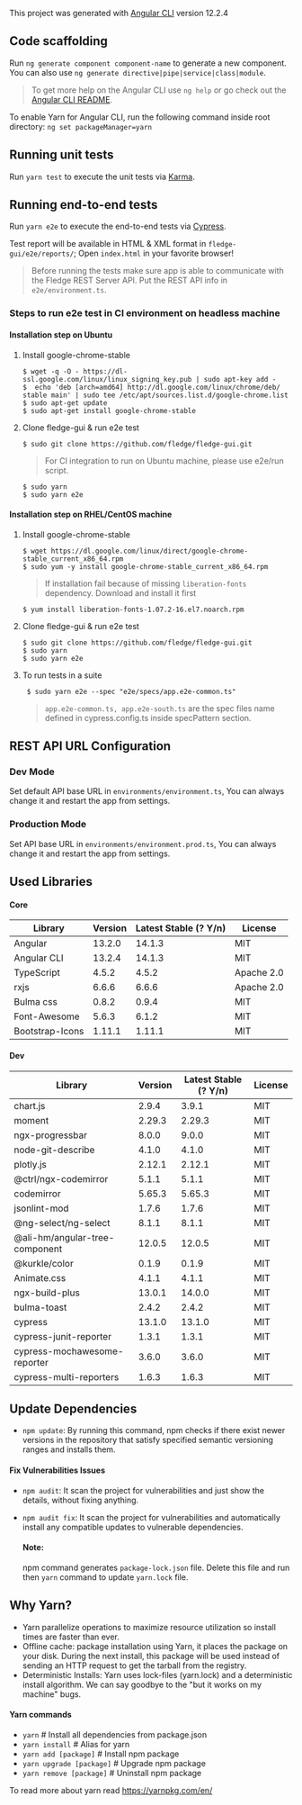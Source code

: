 This project was generated with [Angular CLI](https://github.com/angular/angular-cli) version 12.2.4

## Code scaffolding

Run `ng generate component component-name` to generate a new component. You can also use `ng generate directive|pipe|service|class|module`.

> To get more help on the Angular CLI use `ng help` or go check out the [Angular CLI README](https://github.com/angular/angular-cli/blob/master/README.md).

To enable Yarn for Angular CLI, run the following command inside root directory:
`ng set packageManager=yarn`

## Running unit tests

Run `yarn test` to execute the unit tests via [Karma](https://karma-runner.github.io).

## Running end-to-end tests

Run `yarn e2e` to execute the end-to-end tests via [Cypress](https://www.cypress.io/).

Test report will be available in HTML & XML format in `fledge-gui/e2e/reports/`; Open `index.html` in your favorite browser!

> Before running the tests make sure app is able to communicate with the Fledge REST Server API. Put the REST API info in `e2e/environment.ts`.

### Steps to run e2e test in CI environment on headless machine

#### Installation step on Ubuntu

1. Install google-chrome-stable

   ```
   $ wget -q -O - https://dl-ssl.google.com/linux/linux_signing_key.pub | sudo apt-key add -
   $  echo 'deb [arch=amd64] http://dl.google.com/linux/chrome/deb/ stable main' | sudo tee /etc/apt/sources.list.d/google-chrome.list
   $ sudo apt-get update
   $ sudo apt-get install google-chrome-stable
   ```

2. Clone fledge-gui & run e2e test

   ```
   $ sudo git clone https://github.com/fledge/fledge-gui.git
   ```

   > For CI integration to run on Ubuntu machine, please use e2e/run script.

   ```
   $ sudo yarn
   $ sudo yarn e2e
   ```

#### Installation step on RHEL/CentOS machine

1. Install google-chrome-stable

   ```
   $ wget https://dl.google.com/linux/direct/google-chrome-stable_current_x86_64.rpm
   $ sudo yum -y install google-chrome-stable_current_x86_64.rpm
   ```

   > If installation fail because of missing `liberation-fonts` dependency. Download and install it first

   ```
   $ yum install liberation-fonts-1.07.2-16.el7.noarch.rpm
   ```

2. Clone fledge-gui & run e2e test

   ```
   $ sudo git clone https://github.com/fledge/fledge-gui.git
   $ sudo yarn
   $ sudo yarn e2e
   ```

3. To run tests in a suite

   ```
    $ sudo yarn e2e --spec "e2e/specs/app.e2e-common.ts"
   ```

   > `app.e2e-common.ts, app.e2e-south.ts` are the spec files name defined in cypress.config.ts inside specPattern section.

## REST API URL Configuration

### Dev Mode

Set default API base URL in `environments/environment.ts`, You can always change it and restart the app from settings.

### Production Mode

Set API base URL in `environments/environment.prod.ts`, You can always change it and restart the app from settings.

## Used Libraries

#### Core

| Library         | Version | Latest Stable (? Y/n) | License    |
| --------------- | ------- | --------------------- | ---------- |
| Angular         | 13.2.0  | 14.1.3                | MIT        |
| Angular CLI     | 13.2.4  | 14.1.3                | MIT        |
| TypeScript      | 4.5.2   | 4.5.2                 | Apache 2.0 |
| rxjs            | 6.6.6   | 6.6.6                 | Apache 2.0 |
| Bulma css       | 0.8.2   | 0.9.4                 | MIT        |
| Font-Awesome    | 5.6.3   | 6.1.2                 | MIT        |
| Bootstrap-Icons | 1.11.1  | 1.11.1                | MIT        |

#### Dev

| Library                        | Version | Latest Stable (? Y/n) | License |
| ------------------------------ | ------- | --------------------- | ------- |
| chart.js                       | 2.9.4   | 3.9.1                 | MIT     |
| moment                         | 2.29.3  | 2.29.3                | MIT     |
| ngx-progressbar                | 8.0.0   | 9.0.0                 | MIT     |
| node-git-describe              | 4.1.0   | 4.1.0                 | MIT     |
| plotly.js                      | 2.12.1  | 2.12.1                | MIT     |
| @ctrl/ngx-codemirror           | 5.1.1   | 5.1.1                 | MIT     |
| codemirror                     | 5.65.3  | 5.65.3                | MIT     |
| jsonlint-mod                   | 1.7.6   | 1.7.6                 | MIT     |
| @ng-select/ng-select           | 8.1.1   | 8.1.1                 | MIT     |
| @ali-hm/angular-tree-component | 12.0.5  | 12.0.5                | MIT     |
| @kurkle/color                  | 0.1.9   | 0.1.9                 | MIT     |
| Animate.css                    | 4.1.1   | 4.1.1                 | MIT     |
| ngx-build-plus                 | 13.0.1  | 14.0.0                | MIT     |
| bulma-toast                    | 2.4.2   | 2.4.2                 | MIT     |
| cypress                        | 13.1.0  | 13.1.0                | MIT     |
| cypress-junit-reporter         | 1.3.1   | 1.3.1                 | MIT     |
| cypress-mochawesome-reporter   | 3.6.0   | 3.6.0                 | MIT     |
| cypress-multi-reporters        | 1.6.3   | 1.6.3                 | MIT     |

## Update Dependencies

- `npm update`: By running this command, npm checks if there exist newer versions in the repository that satisfy specified semantic versioning ranges and installs them.

#### Fix Vulnerabilities Issues

- `npm audit`: It scan the project for vulnerabilities and just show the details, without fixing anything.

- `npm audit fix`: It scan the project for vulnerabilities and automatically install any compatible updates to vulnerable dependencies.

  #### Note:

  npm command generates `package-lock.json` file. Delete this file and run then `yarn` command to update `yarn.lock` file.

## Why Yarn?

- Yarn parallelize operations to maximize resource utilization so install times are faster than ever.
- Offline cache: package installation using Yarn, it places the package on your disk. During the next install, this package will be used instead of sending an HTTP request to get the tarball from the registry.
- Deterministic Installs: Yarn uses lock-files (yarn.lock) and a deterministic install algorithm. We can say goodbye to the "but it works on my machine" bugs.

#### Yarn commands

- `yarn` # Install all dependencies from package.json
- `yarn install` # Alias for yarn
- `yarn add [package]` # Install npm package
- `yarn upgrade [package]` # Upgrade npm package
- `yarn remove [package]` # Uninstall npm package

To read more about yarn read https://yarnpkg.com/en/
